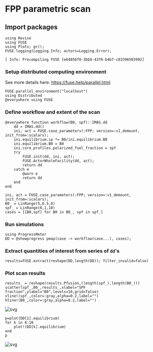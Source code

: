 # FPP parametric scan

## Import packages


```@julia
using Revise
using FUSE
using Plots; gr();
FUSE.logging(Logging.Info; actors=Logging.Error);
```

    [ Info: Precompiling FUSE [e64856f0-3bb8-4376-b4b7-c03396503992]


### Setup distributed computing environment

See more details here: https://fuse.help/parallel.html


```@julia
FUSE.parallel_environment("localhost")
using Distributed
@everywhere using FUSE
```

### Define workflow and extent of the scan


```@julia
@everywhere function workflow(B0, spf)::IMAS.dd
    dd = IMAS.dd()
    ini, act = FUSE.case_parameters(:FPP; version=:v1_demount, init_from=:scalars);
    ini.equilibrium.ip *= B0/ini.equilibrium.B0
    ini.equilibrium.B0 = B0
    ini.core_profiles.polarized_fuel_fraction = spf
    try
        FUSE.init(dd, ini, act);
        FUSE.ActorWholeFacility(dd, act);
        return dd
    catch e
        @warn e
        return dd
    end
end

ini, act = FUSE.case_parameters(:FPP; version=:v1_demount, init_from=:scalars);
B0_ = LinRange(5,6.5,8)
spf_ = LinRange(0,1,10)
cases = [[B0,spf] for B0 in B0_, spf in spf_]
```

### Run simulations


```@julia
using ProgressMeter
DD = @showprogress pmap(case -> workflow(case...), cases);
```

### Extract quantities of interest from series of `dd`'s


```@julia
results=FUSE.extract(reshape(DD,length(DD)); filter_invalid=false)
```

### Plot scan results


```@julia
results_ = reshape(results.Pfusion,(length(spf_),length(B0_)))
scatter(spf_,B0_,results_,xlabel="SPF fraction",ylabel="B0",levels=10,grid=false)
vline!(spf_,color=:gray,alpha=0.2,label="")
hline!(B0_,color=:gray,alpha=0.2,label="")
```




    
![svg](assets/parametric_scan_files/parametric_scan_12_0.svg)
    




```@julia
p=plot(DD[1].equilibrium)
for k in 6:10
    plot!(DD[k].equilibrium)
end
p
```




    
![svg](assets/parametric_scan_files/parametric_scan_13_0.svg)
    




```@julia

```
